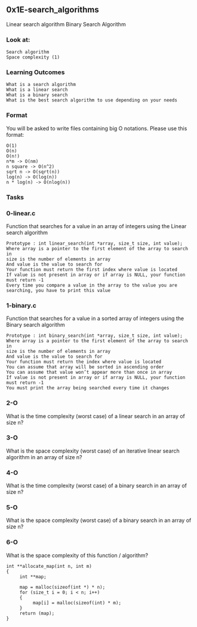 ## **0x1E-search_algorithms**
Linear search algorithm
Binary Search Algorithm

### **Look at**:

    Search algorithm
    Space complexity (1)

### **Learning Outcomes**

    What is a search algorithm
    What is a linear search
    What is a binary search
    What is the best search algorithm to use depending on your needs

### **Format**
You will be asked to write files containing big O notations. Please use this format:

    O(1)
    O(n)
    O(n!)
    n*m -> O(nm)
    n square -> O(n^2)
    sqrt n -> O(sqrt(n))
    log(n) -> O(log(n))
    n * log(n) -> O(nlog(n))

### **Tasks**
### **0-linear.c**
Function that searches for a value in an array of integers using the Linear search algorithm

    Prototype : int linear_search(int *array, size_t size, int value);
    Where array is a pointer to the first element of the array to search in
    size is the number of elements in array
    And value is the value to search for
    Your function must return the first index where value is located
    If value is not present in array or if array is NULL, your function must return -1
    Every time you compare a value in the array to the value you are searching, you have to print this value

### **1-binary.c**
Function that searches for a value in a sorted array of integers using the Binary search algorithm

    Prototype : int binary_search(int *array, size_t size, int value);
    Where array is a pointer to the first element of the array to search in
    size is the number of elements in array
    And value is the value to search for
    Your function must return the index where value is located
    You can assume that array will be sorted in ascending order
    You can assume that value won’t appear more than once in array
    If value is not present in array or if array is NULL, your function must return -1
    You must print the array being searched every time it changes

### **2-O**
What is the time complexity (worst case) of a linear search in an array of size n?

### **3-O**
What is the space complexity (worst case) of an iterative linear search algorithm in an array of size n?

### **4-O**
What is the time complexity (worst case) of a binary search in an array of size n?

### **5-O**
What is the space complexity (worst case) of a binary search in an array of size n?

### **6-O**
What is the space complexity of this function / algorithm?
```
int **allocate_map(int n, int m)
{
     int **map;

     map = malloc(sizeof(int *) * n);
     for (size_t i = 0; i < n; i++)
     {
          map[i] = malloc(sizeof(int) * m);
     }
     return (map);
}
```

